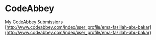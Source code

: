 # CodeAbbey
My CodeAbbey Submissions [http://www.codeabbey.com/index/user_profile/ema-fazillah-abu-bakar](http://www.codeabbey.com/index/user_profile/ema-fazillah-abu-bakar)
